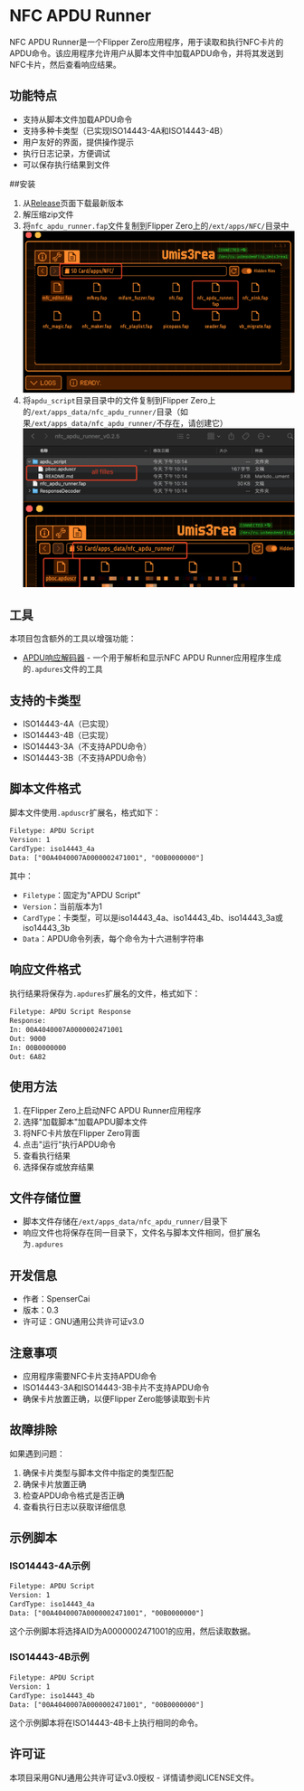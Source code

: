 # NFC APDU Runner

NFC APDU Runner是一个Flipper Zero应用程序，用于读取和执行NFC卡片的APDU命令。该应用程序允许用户从脚本文件中加载APDU命令，并将其发送到NFC卡片，然后查看响应结果。

## 功能特点

- 支持从脚本文件加载APDU命令
- 支持多种卡类型（已实现ISO14443-4A和ISO14443-4B）
- 用户友好的界面，提供操作提示
- 执行日志记录，方便调试
- 可以保存执行结果到文件

##安装

1. 从[Release](https://github.com/SpenserCai/nfc_apdu_runner/releases)页面下载最新版本
2. 解压缩zip文件
3. 将`nfc_apdu_runner.fap`文件复制到Flipper Zero上的`/ext/apps/NFC/`目录中
   ![image](./doc_images/install_1.png)
4. 将`apdu_script`目录目录中的文件复制到Flipper Zero上的`/ext/apps_data/nfc_apdu_runner/`目录（如果`/ext/apps_data/nfc_apdu_runner/`不存在，请创建它）
   ![image](./doc_images/install_2.png)

## 工具

本项目包含额外的工具以增强功能：

- [APDU响应解码器](tools/ResponseDecoder/README_CN.md) - 一个用于解析和显示NFC APDU Runner应用程序生成的`.apdures`文件的工具

## 支持的卡类型

- ISO14443-4A（已实现）
- ISO14443-4B（已实现）
- ISO14443-3A（不支持APDU命令）
- ISO14443-3B（不支持APDU命令）

## 脚本文件格式

脚本文件使用`.apduscr`扩展名，格式如下：

```
Filetype: APDU Script
Version: 1
CardType: iso14443_4a
Data: ["00A4040007A0000002471001", "00B0000000"]
```

其中：
- `Filetype`：固定为"APDU Script"
- `Version`：当前版本为1
- `CardType`：卡类型，可以是iso14443_4a、iso14443_4b、iso14443_3a或iso14443_3b
- `Data`：APDU命令列表，每个命令为十六进制字符串

## 响应文件格式

执行结果将保存为`.apdures`扩展名的文件，格式如下：

```
Filetype: APDU Script Response
Response:
In: 00A4040007A0000002471001
Out: 9000
In: 00B0000000
Out: 6A82
```

## 使用方法

1. 在Flipper Zero上启动NFC APDU Runner应用程序
2. 选择"加载脚本"加载APDU脚本文件
3. 将NFC卡片放在Flipper Zero背面
4. 点击"运行"执行APDU命令
5. 查看执行结果
6. 选择保存或放弃结果

## 文件存储位置

- 脚本文件存储在`/ext/apps_data/nfc_apdu_runner/`目录下
- 响应文件也将保存在同一目录下，文件名与脚本文件相同，但扩展名为`.apdures`

## 开发信息

- 作者：SpenserCai
- 版本：0.3
- 许可证：GNU通用公共许可证v3.0

## 注意事项

- 应用程序需要NFC卡片支持APDU命令
- ISO14443-3A和ISO14443-3B卡片不支持APDU命令
- 确保卡片放置正确，以便Flipper Zero能够读取到卡片

## 故障排除

如果遇到问题：
1. 确保卡片类型与脚本文件中指定的类型匹配
2. 确保卡片放置正确
3. 检查APDU命令格式是否正确
4. 查看执行日志以获取详细信息

## 示例脚本

### ISO14443-4A示例

```
Filetype: APDU Script
Version: 1
CardType: iso14443_4a
Data: ["00A4040007A0000002471001", "00B0000000"]
```

这个示例脚本将选择AID为A0000002471001的应用，然后读取数据。

### ISO14443-4B示例

```
Filetype: APDU Script
Version: 1
CardType: iso14443_4b
Data: ["00A4040007A0000002471001", "00B0000000"]
```

这个示例脚本将在ISO14443-4B卡上执行相同的命令。

## 许可证

本项目采用GNU通用公共许可证v3.0授权 - 详情请参阅LICENSE文件。 